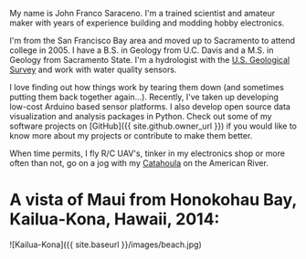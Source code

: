 My name is John Franco Saraceno. I'm a trained scientist and amateur maker with years of experience building and modding hobby electronics.

I'm from the San Francisco Bay area and moved up to Sacramento to attend college in 2005. I have a B.S. in Geology from U.C. Davis and a M.S. in Geology from Sacramento State. I'm a hydrologist with the [U.S. Geological Survey](https://www.usgs.gov) and work with water quality sensors.

I love finding out how things work by tearing them down (and sometimes putting them back together again...). Recently, I've taken up developing low-cost Arduino based sensor platforms. I also develop open source data visualization and analysis packages in Python. Check out some of my software projects on [GitHub]({{ site.github.owner_url }}) if you would like to know more about my projects or contribute to make them better. 

When time permits, I fly R/C UAV's, tinker in my electronics shop or more often than not, go on a jog with my [Catahoula](https://en.wikipedia.org/wiki/Catahoula_Cur) on the American River. 

# A vista of Maui from Honokohau Bay, Kailua-Kona, Hawaii, 2014:
![Kailua-Kona]({{ site.baseurl }}/images/beach.jpg)
